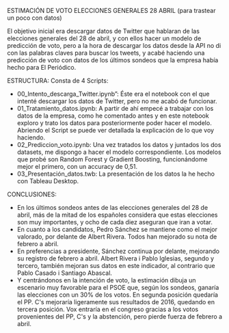ESTIMACIÓN DE VOTO ELECCIONES GENERALES 28 ABRIL (para trastear un poco con datos)

El objetivo inicial era descargar datos de Twitter que hablaran de las elecciones generales del 28 de abril, y con ellos hacer un modelo de predicción de voto, pero a la hora de descargar los datos desde la API no di con las palabras claves para buscar los tweets, y acabé haciendo una predicción de voto con datos de los últimos sondeos que la empresa había hecho para El Periódico.

ESTRUCTURA:
Consta de 4 Scripts:
-	00_Intento_descarga_Twitter.ipynb”: Éste era el notebook con el que intenté descargar los datos de Twitter, pero no me acabó de funcionar.
-	01_Tratamiento_datos.ipynb: A partir de ahí empecé a trabajar con los datos de la empresa, como he comentado antes y en este notebook exploro y trato los datos para posteriormente poder hacer el modelo. Abriendo el Script se puede ver detallada la explicación de lo que voy haciendo.
-	02_Prediccion_voto.ipynb: Una vez tratados los datos y juntados los dos datasets, me dispongo a hacer el modelo correspondiente. Los modelos que probé son Random Forest y Gradient Boosting, funcionándome mejor el primero, con un accuracy de 0,51.
-	03_Presentación_datos.twb: La presentación de los datos la he hecho con Tableau Desktop. 

CONCLUSIONES:
-	En los últimos sondeos antes de las elecciones generales del 28 de abril, más de la mitad de los españoles considera que estas elecciones son muy importantes, y ocho de cada diez aseguran que iran a votar.
-	En cuanto a los candidatos, Pedro Sánchez se mantiene como el mejor valorado, por delante de Albert Rivera. Todos han mejorado su nota de febrero a abril.
-	En preferencias a presidente, Sánchez continua por delante, mejorando su registro de febrero a abril. Albert Rivera i Pablo Iglesias, segundo y tercero, también mejoran sus datos en este indicador, al contrario que Pablo Casado i Santiago Abascal.
-	Y centrándonos en la intención de voto, la estimación dibuja un escenario muy favorable para el PSOE que, según los sondeos, ganaría las elecciones con un 30% de los votos. En segunda posición quedaría el PP. C's mejoraría ligeramente sus resultados de 2016, quedando en tercera posición. Vox entraría en el congreso gracias a los votos provenientes del PP, C's y la abstención, pero pierde fuerza de febrero a abril.
